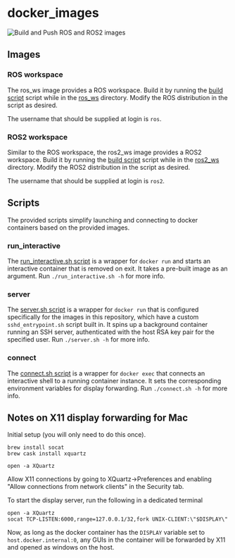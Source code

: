 # docker_images

![Build and Push ROS and ROS2 images](https://github.com/aica-technology/docker-images/actions/workflows/build-push.yml/badge.svg)

## Images

### ROS workspace

The ros_ws image provides a ROS workspace.
Build it by running the [build script](ros_ws/build.sh) script while
in the [ros_ws](ros_ws) directory. Modify the ROS distribution in
the script as desired.

The username that should be supplied at login is `ros`.

### ROS2 workspace

Similar to the ROS workspace, the ros2_ws image provides a ROS2 workspace.
Build it by running the [build script](ros2_ws/build.sh) script while
in the [ros2_ws](ros2_ws) directory. Modify the ROS2 distribution
in the script as desired.

The username that should be supplied at login is `ros2`.

## Scripts

The provided scripts simplify launching and connecting to docker containers based
on the provided images.

### run_interactive

The [run_interactive.sh script](scripts/run_interactive.sh) is a wrapper for `docker run`
and starts an interactive container that is removed on exit. It takes a pre-built image
as an argument. Run `./run_interactive.sh -h` for more info.

### server

The [server.sh script](scripts/server.sh) is a wrapper for `docker run` that is
configured specifically for the images in this repository, which have
a custom `sshd_entrypoint.sh` script built in. It spins up a background container
running an SSH server, authenticated with the host RSA key pair for the specified user.
Run `./server.sh -h` for more info.

### connect

The [connect.sh script](scripts/connect.sh) is a wrapper for `docker exec` that
connects an interactive shell to a running container instance. It sets
the corresponding environment variables for display forwarding.
Run `./connect.sh -h` for more info.


## Notes on X11 display forwarding for Mac

Initial setup (you will only need to do this once).
```shell script
brew install socat
brew cask install xquartz

open -a XQuartz
```
Allow X11 connections by going to XQuartz->Preferences and enabling
"Allow connections from network clients" in the Security tab.

To start the display server, run the following in a dedicated terminal
```shell script
open -a XQuartz
socat TCP-LISTEN:6000,range=127.0.0.1/32,fork UNIX-CLIENT:\"$DISPLAY\"
```
Now, as long as the docker container has the `DISPLAY` variable set
to `host.docker.internal:0`, any GUIs in the container will be forwarded
by X11 and opened as windows on the host.
